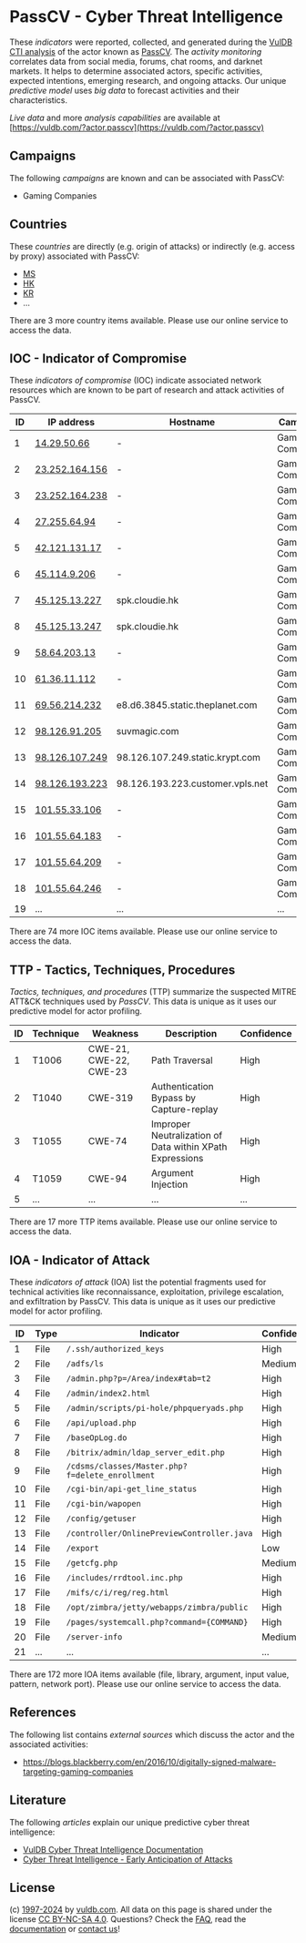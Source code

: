 # PassCV - Cyber Threat Intelligence

These _indicators_ were reported, collected, and generated during the [VulDB CTI analysis](https://vuldb.com/?kb.cti) of the actor known as [PassCV](https://vuldb.com/?actor.passcv). The _activity monitoring_ correlates data from social media, forums, chat rooms, and darknet markets. It helps to determine associated actors, specific activities, expected intentions, emerging research, and ongoing attacks. Our unique _predictive model_ uses _big data_ to forecast activities and their characteristics.

_Live data_ and more _analysis capabilities_ are available at [https://vuldb.com/?actor.passcv](https://vuldb.com/?actor.passcv)

## Campaigns

The following _campaigns_ are known and can be associated with PassCV:

* Gaming Companies

## Countries

These _countries_ are directly (e.g. origin of attacks) or indirectly (e.g. access by proxy) associated with PassCV:

* [MS](https://vuldb.com/?country.ms)
* [HK](https://vuldb.com/?country.hk)
* [KR](https://vuldb.com/?country.kr)
* ...

There are 3 more country items available. Please use our online service to access the data.

## IOC - Indicator of Compromise

These _indicators of compromise_ (IOC) indicate associated network resources which are known to be part of research and attack activities of PassCV.

ID | IP address | Hostname | Campaign | Confidence
-- | ---------- | -------- | -------- | ----------
1 | [14.29.50.66](https://vuldb.com/?ip.14.29.50.66) | - | Gaming Companies | High
2 | [23.252.164.156](https://vuldb.com/?ip.23.252.164.156) | - | Gaming Companies | High
3 | [23.252.164.238](https://vuldb.com/?ip.23.252.164.238) | - | Gaming Companies | High
4 | [27.255.64.94](https://vuldb.com/?ip.27.255.64.94) | - | Gaming Companies | High
5 | [42.121.131.17](https://vuldb.com/?ip.42.121.131.17) | - | Gaming Companies | High
6 | [45.114.9.206](https://vuldb.com/?ip.45.114.9.206) | - | Gaming Companies | High
7 | [45.125.13.227](https://vuldb.com/?ip.45.125.13.227) | spk.cloudie.hk | Gaming Companies | High
8 | [45.125.13.247](https://vuldb.com/?ip.45.125.13.247) | spk.cloudie.hk | Gaming Companies | High
9 | [58.64.203.13](https://vuldb.com/?ip.58.64.203.13) | - | Gaming Companies | High
10 | [61.36.11.112](https://vuldb.com/?ip.61.36.11.112) | - | Gaming Companies | High
11 | [69.56.214.232](https://vuldb.com/?ip.69.56.214.232) | e8.d6.3845.static.theplanet.com | Gaming Companies | High
12 | [98.126.91.205](https://vuldb.com/?ip.98.126.91.205) | suvmagic.com | Gaming Companies | High
13 | [98.126.107.249](https://vuldb.com/?ip.98.126.107.249) | 98.126.107.249.static.krypt.com | Gaming Companies | High
14 | [98.126.193.223](https://vuldb.com/?ip.98.126.193.223) | 98.126.193.223.customer.vpls.net | Gaming Companies | High
15 | [101.55.33.106](https://vuldb.com/?ip.101.55.33.106) | - | Gaming Companies | High
16 | [101.55.64.183](https://vuldb.com/?ip.101.55.64.183) | - | Gaming Companies | High
17 | [101.55.64.209](https://vuldb.com/?ip.101.55.64.209) | - | Gaming Companies | High
18 | [101.55.64.246](https://vuldb.com/?ip.101.55.64.246) | - | Gaming Companies | High
19 | ... | ... | ... | ...

There are 74 more IOC items available. Please use our online service to access the data.

## TTP - Tactics, Techniques, Procedures

_Tactics, techniques, and procedures_ (TTP) summarize the suspected MITRE ATT&CK techniques used by _PassCV_. This data is unique as it uses our predictive model for actor profiling.

ID | Technique | Weakness | Description | Confidence
-- | --------- | -------- | ----------- | ----------
1 | T1006 | CWE-21, CWE-22, CWE-23 | Path Traversal | High
2 | T1040 | CWE-319 | Authentication Bypass by Capture-replay | High
3 | T1055 | CWE-74 | Improper Neutralization of Data within XPath Expressions | High
4 | T1059 | CWE-94 | Argument Injection | High
5 | ... | ... | ... | ...

There are 17 more TTP items available. Please use our online service to access the data.

## IOA - Indicator of Attack

These _indicators of attack_ (IOA) list the potential fragments used for technical activities like reconnaissance, exploitation, privilege escalation, and exfiltration by PassCV. This data is unique as it uses our predictive model for actor profiling.

ID | Type | Indicator | Confidence
-- | ---- | --------- | ----------
1 | File | `/.ssh/authorized_keys` | High
2 | File | `/adfs/ls` | Medium
3 | File | `/admin.php?p=/Area/index#tab=t2` | High
4 | File | `/admin/index2.html` | High
5 | File | `/admin/scripts/pi-hole/phpqueryads.php` | High
6 | File | `/api/upload.php` | High
7 | File | `/baseOpLog.do` | High
8 | File | `/bitrix/admin/ldap_server_edit.php` | High
9 | File | `/cdsms/classes/Master.php?f=delete_enrollment` | High
10 | File | `/cgi-bin/api-get_line_status` | High
11 | File | `/cgi-bin/wapopen` | High
12 | File | `/config/getuser` | High
13 | File | `/controller/OnlinePreviewController.java` | High
14 | File | `/export` | Low
15 | File | `/getcfg.php` | Medium
16 | File | `/includes/rrdtool.inc.php` | High
17 | File | `/mifs/c/i/reg/reg.html` | High
18 | File | `/opt/zimbra/jetty/webapps/zimbra/public` | High
19 | File | `/pages/systemcall.php?command={COMMAND}` | High
20 | File | `/server-info` | Medium
21 | ... | ... | ...

There are 172 more IOA items available (file, library, argument, input value, pattern, network port). Please use our online service to access the data.

## References

The following list contains _external sources_ which discuss the actor and the associated activities:

* https://blogs.blackberry.com/en/2016/10/digitally-signed-malware-targeting-gaming-companies

## Literature

The following _articles_ explain our unique predictive cyber threat intelligence:

* [VulDB Cyber Threat Intelligence Documentation](https://vuldb.com/?kb.cti)
* [Cyber Threat Intelligence - Early Anticipation of Attacks](https://www.scip.ch/en/?labs.20201022)

## License

(c) [1997-2024](https://vuldb.com/?kb.changelog) by [vuldb.com](https://vuldb.com/?kb.about). All data on this page is shared under the license [CC BY-NC-SA 4.0](https://creativecommons.org/licenses/by-nc-sa/4.0/). Questions? Check the [FAQ](https://vuldb.com/?kb.faq), read the [documentation](https://vuldb.com/?kb) or [contact us](https://vuldb.com/?contact)!
